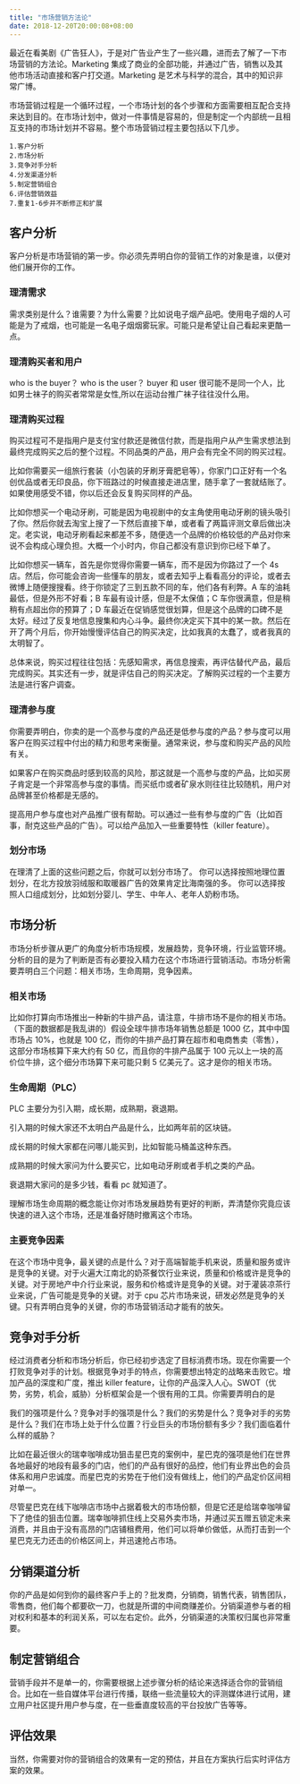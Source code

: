 ```yaml
---
title: "市场营销方法论"
date: 2018-12-20T20:00:08+08:00
---
```


最近在看美剧《广告狂人》，于是对广告业产生了一些兴趣，进而去了解了一下市场营销的方法论。Marketing 集成了商业的全部功能，并通过广告，销售以及其他市场活动直接和客户打交道。Marketing 是艺术与科学的混合，其中的知识非常广博。

市场营销过程是一个循环过程，一个市场计划的各个步骤和方面需要相互配合支持来达到目的。在市场计划中，做对一件事情是容易的，但是制定一个内部统一且相互支持的市场计划并不容易。整个市场营销过程主要包括以下几步。

```
1.客户分析
2.市场分析
3.竞争对手分析
4.分发渠道分析
5.制定营销组合
6.评估营销效益
7.重复1-6步并不断修正和扩展
```

## 客户分析

客户分析是市场营销的第一步。你必须先弄明白你的营销工作的对象是谁，以便对他们展开你的工作。

### 理清需求

需求类别是什么？谁需要？为什么需要？比如说电子烟产品吧。使用电子烟的人可能是为了戒烟，也可能是一名电子烟烟雾玩家。可能只是希望让自己看起来更酷一点。

### 理清购买者和用户

who is the buyer？ who is the user？ buyer 和 user 很可能不是同一个人，比如男士袜子的购买者常常是女性,所以在运动台推广袜子往往没什么用。

### 理清购买过程

购买过程可不是指用户是支付宝付款还是微信付款，而是指用户从产生需求想法到最终完成购买之后的整个过程。不同品类的产品，用户会有完全不同的购买过程。

比如你需要买一组旅行套装（小包装的牙刷牙膏肥皂等），你家门口正好有一个名创优品或者无印良品，你下班路过的时候直接走进店里，随手拿了一套就结账了。如果使用感受不错，你以后还会反复购买同样的产品。

比如你想买一个电动牙刷，可能是因为电视剧中的女主角使用电动牙刷的镜头吸引了你。然后你就去淘宝上搜了一下然后直接下单，或者看了两篇评测文章后做出决定。老实说，电动牙刷看起来都差不多，随便选一个品牌的价格较低的产品对你来说不会构成心理负担。大概一个小时内，你自己都没有意识到你已经下单了。

比如你想买一辆车，首先是你觉得你需要一辆车，而不是因为你路过了一个 4s 店。然后，你可能会咨询一些懂车的朋友，或者去知乎上看看高分的评论，或者去微博上随便搜搜看。终于你锁定了三到五款不同的车，他们各有利弊。A 车的油耗最低，但是外形不好看；B 车最有设计感，但是不太保值；C 车你很满意，但是稍稍有点超出你的预算了；D 车最近在促销感觉很划算，但是这个品牌的口碑不是太好。经过了反复地信息搜集和内心斗争。最终你决定买下其中的某一款。然后在开了两个月后，你开始慢慢评估自己的购买决定，比如我真的太蠢了，或者我真的太明智了。

总体来说，购买过程往往包括：先感知需求，再信息搜索，再评估替代产品，最后完成购买。其实还有一步，就是评估自己的购买决定。了解购买过程的一个主要方法是进行客户调查。

### 理清参与度

你需要弄明白，你卖的是一个高参与度的产品还是低参与度的产品？参与度可以用客户在购买过程中付出的精力和思考来衡量。通常来说，参与度和购买产品的风险有关。

如果客户在购买商品时感到较高的风险，那这就是一个高参与度的产品，比如买房子肯定是一个非常高参与度的事情。而买纸巾或者矿泉水则往往比较随机，用户对品牌甚至价格都是无感的。

提高用户参与度也对产品推广很有帮助。可以通过一些有参与度的广告（比如百事，耐克这些产品的广告）。可以给产品加入一些重要特性（killer feature）。

### 划分市场

在理清了上面的这些问题之后，你就可以划分市场了。 你可以选择按照地理位置划分，在北方投放羽绒服和取暖器广告的效果肯定比海南强的多。 你可以选择按照人口组成划分，比如划分婴儿、学生、中年人、老年人奶粉市场。

## 市场分析

市场分析步骤从更广的角度分析市场规模，发展趋势，竞争环境，行业监管环境。分析的目的是为了判断是否有必要投入精力在这个市场进行营销活动。市场分析需要弄明白三个问题：相关市场，生命周期，竞争因素。

### 相关市场

比如你打算向市场推出一种新的牛排产品，请注意，牛排市场不是你的相关市场。（下面的数据都是我乱讲的）假设全球牛排市场年销售总额是 1000 亿，其中中国市场占 10%，也就是 100 亿，而你的牛排产品打算在超市和电商售卖（零售），这部分市场核算下来大约有 50 亿，而且你的牛排产品属于 100 元以上一块的高价位牛排，这个细分市场算下来可能只剩 5 亿美元了。这才是你的相关市场。

### 生命周期（PLC）

PLC 主要分为引入期，成长期，成熟期，衰退期。

引入期的时候大家还不太明白产品是什么，比如两年前的区块链。

成长期的时候大家都在问哪儿能买到，比如智能马桶盖这种东西。

成熟期的时候大家问为什么要买它，比如电动牙刷或者手机之类的产品。

衰退期大家问的是多少钱，看看 pc 就知道了。

理解市场生命周期的概念能让你对市场发展趋势有更好的判断，弄清楚你究竟应该快速的进入这个市场，还是准备好随时撤离这个市场。

### 主要竞争因素

在这个市场中竞争，最关键的点是什么？对于高端智能手机来说，质量和服务或许是竞争的关键。对于火遍大江南北的奶茶餐饮行业来说，质量和价格或许是竞争的关键。对于房地产中介行业来说，服务和价格或许是竞争的关键。对于灌装凉茶行业来说，广告可能是竞争的关键。对于 cpu 芯片市场来说，研发必然是竞争的关键。只有弄明白竞争的关键，你的市场营销活动才能有的放矢。

## 竞争对手分析

经过消费者分析和市场分析后，你已经初步选定了目标消费市场。现在你需要一个打败竞争对手的计划。根据竞争对手的特点，你需要想出特定的战略来击败它。增加产品的深度和广度，推出 killer feature，让你的产品深入人心。SWOT（优势，劣势，机会，威胁）分析框架会是一个很有用的工具。你需要弄明白的是

我们的强项是什么？竞争对手的强项是什么？我们的劣势是什么？竞争对手的劣势是什么？我们在市场上处于什么位置？行业巨头的市场份额有多少？我们面临着什么样的威胁？

比如在最近很火的瑞幸咖啡成功狙击星巴克的案例中，星巴克的强项是他们在世界各地最好的地段有最多的门店，他们的产品有很好的品控，他们有业界出色的会员体系和用户忠诚度。而星巴克的劣势在于他们没有做线上，他们的产品定价区间相对单一。

尽管星巴克在线下咖啡店市场中占据着极大的市场份额，但是它还是给瑞幸咖啡留下了绝佳的狙击位置。瑞幸咖啡抓住线上交易外卖市场，并通过买五赠五锁定未来消费，并且由于没有高昂的门店铺租费用，他们可以将单价做低，从而打击到一个星巴克无力还击的价格区间上，并迅速抢占市场。

## 分销渠道分析

你的产品是如何到你的最终客户手上的？批发商，分销商，销售代表，销售团队，零售商，他们每个都要砍一刀，也就是所谓的中间商赚差价。分销渠道参与者的相对权利和基本的利润关系，可以左右定价。此外，分销渠道的决策权归属也非常重要。

## 制定营销组合

营销手段并不是单一的，你需要根据上述步骤分析的结论来选择适合你的营销组合。比如在一些自媒体平台进行传播，联络一些流量较大的评测媒体进行试用，建立用户社区提升用户参与度，在一些垂直度较高的平台投放广告等等。

## 评估效果

当然，你需要对你的营销组合的效果有一定的预估，并且在方案执行后实时评估方案的效果。
